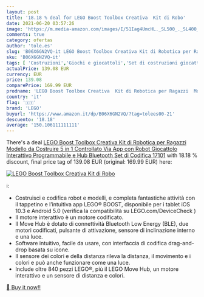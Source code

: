 ```yaml
---
layout: post
title: '18.18 % deal for LEGO Boost Toolbox Creativa  Kit di Robo'
date: 2021-06-20 03:57:26
image: 'https://m.media-amazon.com/images/I/51Iag4UmcHL._SL500_._SL400_.jpg'
comments: true
category: ofertas
author: 'tole.es'
slug: 'B06X6GN2VQ-it LEGO Boost Toolbox Creativa Kit di Robotica per Ragazzi...'
sku: 'B06X6GN2VQ-it'
tags: [ 'Costruzioni','Giochi e giocattoli','Set di costruzioni giocattolo','lego', ]
actualPrice: 139.08 EUR
currency: EUR
price: 139.08
comparePrice: 169.99 EUR
prodname: 'LEGO Boost Toolbox Creativa  Kit di Robotica per Ragazzi  Modello da Costruire 5 in 1 Controllato Via App con Robot Giocattolo Interattivo Programmabile e Hub Bluetooth  Set di Codifica  17101'
country: 'it'
flag: '🇮🇹'
brand: 'LEGO'
buyurl: 'https://www.amazon.it/dp/B06X6GN2VQ/?tag=tolees00-21'
descuento: '18.18'
average: '150.106111111111'
---
```


There's a deal [LEGO Boost Toolbox Creativa  Kit di Robotica per Ragazzi  Modello da Costruire 5 in 1 Controllato Via App con Robot Giocattolo Interattivo Programmabile e Hub Bluetooth  Set di Codifica  17101](https://www.amazon.it/dp/B06X6GN2VQ/?tag=tolees00-21)  with  18.18 % discount, final price tag of  139.08 EUR (original: 169.99 EUR) here:

[![LEGO Boost Toolbox Creativa  Kit di Robo](https://m.media-amazon.com/images/I/51Iag4UmcHL._SL500_._SL400_.jpg)](https://www.amazon.it/dp/B06X6GN2VQ/?tag=tolees00-21)

ℹ️:

- Costruisci e codifica robot e modelli, e completa fantastiche attività con il tappetino e l’intuitiva app LEGO® BOOST, disponibile per i tablet iOS 10.3 e Android 5.0 (verifica la compatibilità su LEGO.com/DeviceCheck )
- Il motore interattivo è un motore codificato.
- Il Move Hub è dotato di connettività Bluetooth Low Energy (BLE), due motori codificati, pulsante di attivazione, sensore di inclinazione interno e una luce.
- Software intuitivo, facile da usare, con interfaccia di codifica drag-and-drop basata su icone.
- Il sensore dei colori e della distanza rileva la distanza, il movimento e i colori e può anche funzionare come una luce.
- Include oltre 840 pezzi LEGO®, più il LEGO Move Hub, un motore interattivo e un sensore di distanza e colori.

[🛒 Buy it now!!](https://www.amazon.it/dp/B06X6GN2VQ/?tag=tolees00-21)
